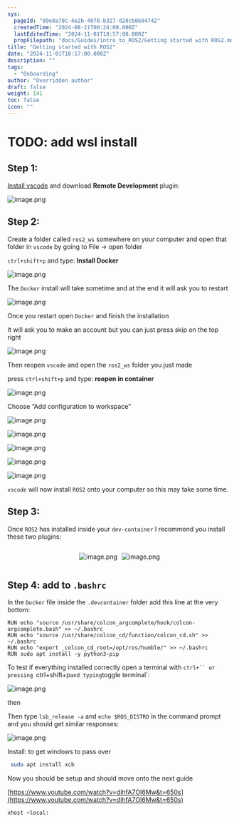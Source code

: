 ```yaml
---
sys:
  pageId: "89e0a78c-4e2b-4070-b327-d28cb0694742"
  createdTime: "2024-08-21T00:24:00.000Z"
  lastEditedTime: "2024-11-01T18:57:00.000Z"
  propFilepath: "docs/Guides/intro_to_ROS2/Getting started with ROS2.md"
title: "Getting started with ROS2"
date: "2024-11-01T18:57:00.000Z"
description: ""
tags:
  - "Onboarding"
author: "Overridden author"
draft: false
weight: 141
toc: false
icon: ""
---
```


# TODO: add wsl install

## Step 1:

[Install vscode](https://code.visualstudio.com/download) and download **Remote Development** plugin:

![image.png](https://prod-files-secure.s3.us-west-2.amazonaws.com/d518164a-d88e-44d1-a4ee-3adb3bd8bce0/efb52993-1881-4a40-b95e-6f020334f022/image.png?X-Amz-Algorithm=AWS4-HMAC-SHA256&X-Amz-Content-Sha256=UNSIGNED-PAYLOAD&X-Amz-Credential=ASIAZI2LB466XB7LISF4%2F20250505%2Fus-west-2%2Fs3%2Faws4_request&X-Amz-Date=20250505T132145Z&X-Amz-Expires=3600&X-Amz-Security-Token=IQoJb3JpZ2luX2VjEIX%2F%2F%2F%2F%2F%2F%2F%2F%2F%2FwEaCXVzLXdlc3QtMiJHMEUCIDiDioW8TyxYQKWerYvswMYHUFAd8IzkOxSDH2Rk12o5AiEA6qspo2K%2F63ATLZywIRJUnM%2F2dx5S3ABpHuohKhc9rBEq%2FwMILhAAGgw2Mzc0MjMxODM4MDUiDLI6wlKjOLj1gFCe4SrcA4AvAIiiOjGTzfPaLBAFqQ3JP3pToIbL3llMghZ7QX6e98n0uvb8mwc7FSk79s3Rvo4NxzSRawgNq4%2FMnwH1jm3UsIh1FwrFitJzOT6Ji3bqjR8%2BlhenaFKweDeezYP73iaTdUo9L9nYUJMb90bm73P%2FXtR8WQVgr%2FdU4orbT%2F1%2BLCEOtsw4H%2Bz8BI8p2%2BDYSJrnQ5s8yB6lLDZGxGhMCQgNW1fBJmpBAyG4BNtaiU%2Bg23znxy69EdQngYNabxoSOCsQtCNpMUuRqOYXztbptuaT85%2B3HnltOXEFfMH6i6wwBXY8xUgeK6DljVWIJKqve8vaAQ%2FePTptFsema2jzgFW%2FkOqEhMFEeEBrsm9rKWtOEvLpr3Zmq0%2Fp36F64duSlsIDWOaDy28bpqDK2ocV55uVq%2BhCqXLi%2FtrPwl0y9OFu8HgBi%2Fgnn7dRIx8wLKhrt1R%2FGV%2FRLNTYGVg2DqnQVho%2FjWfMhodU7AbxOyA8yU4NIvadhFPevaVI7C0QkkWKcMTY2LHf0zWjWdjTmA0D9vfF1DyyzQ5iVrpHwt85jdtJ%2FQzmYxk0aQxENbqnid%2BKOzCYnDQt8lqwhzOmInEuZc7f5JZxHTeTu%2BiQBOqomxsbCzLh3RLG5xocCYRzMK%2Fl4sAGOqUBcnrCGGel67Wf%2BkT8Kijzr8P8CJQa3bvhBvJVijUUK6pY1pW0CRtl0piGfEQHsCXCIvW0yzoTXwnmTxkGiHZc3mWYnNwzNxVv%2FBEb0efOnMGrjTRNYcIxquTp0lklU5sAFJ%2FrY9Zw%2BI8vmFXuQhcHgEAeu2H%2FO5Acb83k84%2Fd4VKjUlNysBI46uCv7ByfqMP%2FFHGo1rXiWAalUGrp0WOktkTxvSSP&X-Amz-Signature=6fdf9cd382764ca1b72e3850695cd949b7a643ffca05233fb2c86c36def15990&X-Amz-SignedHeaders=host&x-id=GetObject)

## Step 2:

Create a folder called `ros2_ws` somewhere on your computer and open that folder in `vscode` by going to File → open folder 

`ctrl+shift+p` and type: **Install Docker**

![image.png](https://prod-files-secure.s3.us-west-2.amazonaws.com/d518164a-d88e-44d1-a4ee-3adb3bd8bce0/2269dc0e-1cd5-47ff-bceb-c04ad9b2eab0/image.png?X-Amz-Algorithm=AWS4-HMAC-SHA256&X-Amz-Content-Sha256=UNSIGNED-PAYLOAD&X-Amz-Credential=ASIAZI2LB466XB7LISF4%2F20250505%2Fus-west-2%2Fs3%2Faws4_request&X-Amz-Date=20250505T132145Z&X-Amz-Expires=3600&X-Amz-Security-Token=IQoJb3JpZ2luX2VjEIX%2F%2F%2F%2F%2F%2F%2F%2F%2F%2FwEaCXVzLXdlc3QtMiJHMEUCIDiDioW8TyxYQKWerYvswMYHUFAd8IzkOxSDH2Rk12o5AiEA6qspo2K%2F63ATLZywIRJUnM%2F2dx5S3ABpHuohKhc9rBEq%2FwMILhAAGgw2Mzc0MjMxODM4MDUiDLI6wlKjOLj1gFCe4SrcA4AvAIiiOjGTzfPaLBAFqQ3JP3pToIbL3llMghZ7QX6e98n0uvb8mwc7FSk79s3Rvo4NxzSRawgNq4%2FMnwH1jm3UsIh1FwrFitJzOT6Ji3bqjR8%2BlhenaFKweDeezYP73iaTdUo9L9nYUJMb90bm73P%2FXtR8WQVgr%2FdU4orbT%2F1%2BLCEOtsw4H%2Bz8BI8p2%2BDYSJrnQ5s8yB6lLDZGxGhMCQgNW1fBJmpBAyG4BNtaiU%2Bg23znxy69EdQngYNabxoSOCsQtCNpMUuRqOYXztbptuaT85%2B3HnltOXEFfMH6i6wwBXY8xUgeK6DljVWIJKqve8vaAQ%2FePTptFsema2jzgFW%2FkOqEhMFEeEBrsm9rKWtOEvLpr3Zmq0%2Fp36F64duSlsIDWOaDy28bpqDK2ocV55uVq%2BhCqXLi%2FtrPwl0y9OFu8HgBi%2Fgnn7dRIx8wLKhrt1R%2FGV%2FRLNTYGVg2DqnQVho%2FjWfMhodU7AbxOyA8yU4NIvadhFPevaVI7C0QkkWKcMTY2LHf0zWjWdjTmA0D9vfF1DyyzQ5iVrpHwt85jdtJ%2FQzmYxk0aQxENbqnid%2BKOzCYnDQt8lqwhzOmInEuZc7f5JZxHTeTu%2BiQBOqomxsbCzLh3RLG5xocCYRzMK%2Fl4sAGOqUBcnrCGGel67Wf%2BkT8Kijzr8P8CJQa3bvhBvJVijUUK6pY1pW0CRtl0piGfEQHsCXCIvW0yzoTXwnmTxkGiHZc3mWYnNwzNxVv%2FBEb0efOnMGrjTRNYcIxquTp0lklU5sAFJ%2FrY9Zw%2BI8vmFXuQhcHgEAeu2H%2FO5Acb83k84%2Fd4VKjUlNysBI46uCv7ByfqMP%2FFHGo1rXiWAalUGrp0WOktkTxvSSP&X-Amz-Signature=ac4d7399d708314aaa876d3678fa51aea6b8ede67d4f955fb42b7865c81b946e&X-Amz-SignedHeaders=host&x-id=GetObject)

The `Docker` install will take sometime and at the end it will ask you to restart

![image.png](https://prod-files-secure.s3.us-west-2.amazonaws.com/d518164a-d88e-44d1-a4ee-3adb3bd8bce0/ed233f78-be33-4b1f-b89c-9c346c0e961e/image.png?X-Amz-Algorithm=AWS4-HMAC-SHA256&X-Amz-Content-Sha256=UNSIGNED-PAYLOAD&X-Amz-Credential=ASIAZI2LB466XB7LISF4%2F20250505%2Fus-west-2%2Fs3%2Faws4_request&X-Amz-Date=20250505T132145Z&X-Amz-Expires=3600&X-Amz-Security-Token=IQoJb3JpZ2luX2VjEIX%2F%2F%2F%2F%2F%2F%2F%2F%2F%2FwEaCXVzLXdlc3QtMiJHMEUCIDiDioW8TyxYQKWerYvswMYHUFAd8IzkOxSDH2Rk12o5AiEA6qspo2K%2F63ATLZywIRJUnM%2F2dx5S3ABpHuohKhc9rBEq%2FwMILhAAGgw2Mzc0MjMxODM4MDUiDLI6wlKjOLj1gFCe4SrcA4AvAIiiOjGTzfPaLBAFqQ3JP3pToIbL3llMghZ7QX6e98n0uvb8mwc7FSk79s3Rvo4NxzSRawgNq4%2FMnwH1jm3UsIh1FwrFitJzOT6Ji3bqjR8%2BlhenaFKweDeezYP73iaTdUo9L9nYUJMb90bm73P%2FXtR8WQVgr%2FdU4orbT%2F1%2BLCEOtsw4H%2Bz8BI8p2%2BDYSJrnQ5s8yB6lLDZGxGhMCQgNW1fBJmpBAyG4BNtaiU%2Bg23znxy69EdQngYNabxoSOCsQtCNpMUuRqOYXztbptuaT85%2B3HnltOXEFfMH6i6wwBXY8xUgeK6DljVWIJKqve8vaAQ%2FePTptFsema2jzgFW%2FkOqEhMFEeEBrsm9rKWtOEvLpr3Zmq0%2Fp36F64duSlsIDWOaDy28bpqDK2ocV55uVq%2BhCqXLi%2FtrPwl0y9OFu8HgBi%2Fgnn7dRIx8wLKhrt1R%2FGV%2FRLNTYGVg2DqnQVho%2FjWfMhodU7AbxOyA8yU4NIvadhFPevaVI7C0QkkWKcMTY2LHf0zWjWdjTmA0D9vfF1DyyzQ5iVrpHwt85jdtJ%2FQzmYxk0aQxENbqnid%2BKOzCYnDQt8lqwhzOmInEuZc7f5JZxHTeTu%2BiQBOqomxsbCzLh3RLG5xocCYRzMK%2Fl4sAGOqUBcnrCGGel67Wf%2BkT8Kijzr8P8CJQa3bvhBvJVijUUK6pY1pW0CRtl0piGfEQHsCXCIvW0yzoTXwnmTxkGiHZc3mWYnNwzNxVv%2FBEb0efOnMGrjTRNYcIxquTp0lklU5sAFJ%2FrY9Zw%2BI8vmFXuQhcHgEAeu2H%2FO5Acb83k84%2Fd4VKjUlNysBI46uCv7ByfqMP%2FFHGo1rXiWAalUGrp0WOktkTxvSSP&X-Amz-Signature=62657413f1e79508c6af385594ba2c55af2befe3abc78dfec3b75c52f7e79791&X-Amz-SignedHeaders=host&x-id=GetObject)

Once you restart open `Docker` and finish the installation

It will ask you to make an account but you can just press skip on the top right

![image.png](https://prod-files-secure.s3.us-west-2.amazonaws.com/d518164a-d88e-44d1-a4ee-3adb3bd8bce0/21010ad9-1659-4fd9-9f59-9932a09b2a3d/image.png?X-Amz-Algorithm=AWS4-HMAC-SHA256&X-Amz-Content-Sha256=UNSIGNED-PAYLOAD&X-Amz-Credential=ASIAZI2LB466XB7LISF4%2F20250505%2Fus-west-2%2Fs3%2Faws4_request&X-Amz-Date=20250505T132145Z&X-Amz-Expires=3600&X-Amz-Security-Token=IQoJb3JpZ2luX2VjEIX%2F%2F%2F%2F%2F%2F%2F%2F%2F%2FwEaCXVzLXdlc3QtMiJHMEUCIDiDioW8TyxYQKWerYvswMYHUFAd8IzkOxSDH2Rk12o5AiEA6qspo2K%2F63ATLZywIRJUnM%2F2dx5S3ABpHuohKhc9rBEq%2FwMILhAAGgw2Mzc0MjMxODM4MDUiDLI6wlKjOLj1gFCe4SrcA4AvAIiiOjGTzfPaLBAFqQ3JP3pToIbL3llMghZ7QX6e98n0uvb8mwc7FSk79s3Rvo4NxzSRawgNq4%2FMnwH1jm3UsIh1FwrFitJzOT6Ji3bqjR8%2BlhenaFKweDeezYP73iaTdUo9L9nYUJMb90bm73P%2FXtR8WQVgr%2FdU4orbT%2F1%2BLCEOtsw4H%2Bz8BI8p2%2BDYSJrnQ5s8yB6lLDZGxGhMCQgNW1fBJmpBAyG4BNtaiU%2Bg23znxy69EdQngYNabxoSOCsQtCNpMUuRqOYXztbptuaT85%2B3HnltOXEFfMH6i6wwBXY8xUgeK6DljVWIJKqve8vaAQ%2FePTptFsema2jzgFW%2FkOqEhMFEeEBrsm9rKWtOEvLpr3Zmq0%2Fp36F64duSlsIDWOaDy28bpqDK2ocV55uVq%2BhCqXLi%2FtrPwl0y9OFu8HgBi%2Fgnn7dRIx8wLKhrt1R%2FGV%2FRLNTYGVg2DqnQVho%2FjWfMhodU7AbxOyA8yU4NIvadhFPevaVI7C0QkkWKcMTY2LHf0zWjWdjTmA0D9vfF1DyyzQ5iVrpHwt85jdtJ%2FQzmYxk0aQxENbqnid%2BKOzCYnDQt8lqwhzOmInEuZc7f5JZxHTeTu%2BiQBOqomxsbCzLh3RLG5xocCYRzMK%2Fl4sAGOqUBcnrCGGel67Wf%2BkT8Kijzr8P8CJQa3bvhBvJVijUUK6pY1pW0CRtl0piGfEQHsCXCIvW0yzoTXwnmTxkGiHZc3mWYnNwzNxVv%2FBEb0efOnMGrjTRNYcIxquTp0lklU5sAFJ%2FrY9Zw%2BI8vmFXuQhcHgEAeu2H%2FO5Acb83k84%2Fd4VKjUlNysBI46uCv7ByfqMP%2FFHGo1rXiWAalUGrp0WOktkTxvSSP&X-Amz-Signature=e6f5c398cddc3045b3f15c46e5f256d80b664b7b4c2962561e4f18384d021acd&X-Amz-SignedHeaders=host&x-id=GetObject)

Then reopen `vscode` and open the `ros2_ws` folder you just made

press `ctrl+shift+p` and type: **reopen in container**

![image.png](https://prod-files-secure.s3.us-west-2.amazonaws.com/d518164a-d88e-44d1-a4ee-3adb3bd8bce0/4e93b8c2-41ad-488c-8095-c74205196118/image.png?X-Amz-Algorithm=AWS4-HMAC-SHA256&X-Amz-Content-Sha256=UNSIGNED-PAYLOAD&X-Amz-Credential=ASIAZI2LB466XB7LISF4%2F20250505%2Fus-west-2%2Fs3%2Faws4_request&X-Amz-Date=20250505T132145Z&X-Amz-Expires=3600&X-Amz-Security-Token=IQoJb3JpZ2luX2VjEIX%2F%2F%2F%2F%2F%2F%2F%2F%2F%2FwEaCXVzLXdlc3QtMiJHMEUCIDiDioW8TyxYQKWerYvswMYHUFAd8IzkOxSDH2Rk12o5AiEA6qspo2K%2F63ATLZywIRJUnM%2F2dx5S3ABpHuohKhc9rBEq%2FwMILhAAGgw2Mzc0MjMxODM4MDUiDLI6wlKjOLj1gFCe4SrcA4AvAIiiOjGTzfPaLBAFqQ3JP3pToIbL3llMghZ7QX6e98n0uvb8mwc7FSk79s3Rvo4NxzSRawgNq4%2FMnwH1jm3UsIh1FwrFitJzOT6Ji3bqjR8%2BlhenaFKweDeezYP73iaTdUo9L9nYUJMb90bm73P%2FXtR8WQVgr%2FdU4orbT%2F1%2BLCEOtsw4H%2Bz8BI8p2%2BDYSJrnQ5s8yB6lLDZGxGhMCQgNW1fBJmpBAyG4BNtaiU%2Bg23znxy69EdQngYNabxoSOCsQtCNpMUuRqOYXztbptuaT85%2B3HnltOXEFfMH6i6wwBXY8xUgeK6DljVWIJKqve8vaAQ%2FePTptFsema2jzgFW%2FkOqEhMFEeEBrsm9rKWtOEvLpr3Zmq0%2Fp36F64duSlsIDWOaDy28bpqDK2ocV55uVq%2BhCqXLi%2FtrPwl0y9OFu8HgBi%2Fgnn7dRIx8wLKhrt1R%2FGV%2FRLNTYGVg2DqnQVho%2FjWfMhodU7AbxOyA8yU4NIvadhFPevaVI7C0QkkWKcMTY2LHf0zWjWdjTmA0D9vfF1DyyzQ5iVrpHwt85jdtJ%2FQzmYxk0aQxENbqnid%2BKOzCYnDQt8lqwhzOmInEuZc7f5JZxHTeTu%2BiQBOqomxsbCzLh3RLG5xocCYRzMK%2Fl4sAGOqUBcnrCGGel67Wf%2BkT8Kijzr8P8CJQa3bvhBvJVijUUK6pY1pW0CRtl0piGfEQHsCXCIvW0yzoTXwnmTxkGiHZc3mWYnNwzNxVv%2FBEb0efOnMGrjTRNYcIxquTp0lklU5sAFJ%2FrY9Zw%2BI8vmFXuQhcHgEAeu2H%2FO5Acb83k84%2Fd4VKjUlNysBI46uCv7ByfqMP%2FFHGo1rXiWAalUGrp0WOktkTxvSSP&X-Amz-Signature=47f8946b1792aade605abbe41bb499765b5b30e0f6096998310463dc205a4fb9&X-Amz-SignedHeaders=host&x-id=GetObject)

Choose “Add configuration to workspace”

![image.png](https://prod-files-secure.s3.us-west-2.amazonaws.com/d518164a-d88e-44d1-a4ee-3adb3bd8bce0/9560b282-5060-4989-ba37-97e7b2c22476/image.png?X-Amz-Algorithm=AWS4-HMAC-SHA256&X-Amz-Content-Sha256=UNSIGNED-PAYLOAD&X-Amz-Credential=ASIAZI2LB466XB7LISF4%2F20250505%2Fus-west-2%2Fs3%2Faws4_request&X-Amz-Date=20250505T132145Z&X-Amz-Expires=3600&X-Amz-Security-Token=IQoJb3JpZ2luX2VjEIX%2F%2F%2F%2F%2F%2F%2F%2F%2F%2FwEaCXVzLXdlc3QtMiJHMEUCIDiDioW8TyxYQKWerYvswMYHUFAd8IzkOxSDH2Rk12o5AiEA6qspo2K%2F63ATLZywIRJUnM%2F2dx5S3ABpHuohKhc9rBEq%2FwMILhAAGgw2Mzc0MjMxODM4MDUiDLI6wlKjOLj1gFCe4SrcA4AvAIiiOjGTzfPaLBAFqQ3JP3pToIbL3llMghZ7QX6e98n0uvb8mwc7FSk79s3Rvo4NxzSRawgNq4%2FMnwH1jm3UsIh1FwrFitJzOT6Ji3bqjR8%2BlhenaFKweDeezYP73iaTdUo9L9nYUJMb90bm73P%2FXtR8WQVgr%2FdU4orbT%2F1%2BLCEOtsw4H%2Bz8BI8p2%2BDYSJrnQ5s8yB6lLDZGxGhMCQgNW1fBJmpBAyG4BNtaiU%2Bg23znxy69EdQngYNabxoSOCsQtCNpMUuRqOYXztbptuaT85%2B3HnltOXEFfMH6i6wwBXY8xUgeK6DljVWIJKqve8vaAQ%2FePTptFsema2jzgFW%2FkOqEhMFEeEBrsm9rKWtOEvLpr3Zmq0%2Fp36F64duSlsIDWOaDy28bpqDK2ocV55uVq%2BhCqXLi%2FtrPwl0y9OFu8HgBi%2Fgnn7dRIx8wLKhrt1R%2FGV%2FRLNTYGVg2DqnQVho%2FjWfMhodU7AbxOyA8yU4NIvadhFPevaVI7C0QkkWKcMTY2LHf0zWjWdjTmA0D9vfF1DyyzQ5iVrpHwt85jdtJ%2FQzmYxk0aQxENbqnid%2BKOzCYnDQt8lqwhzOmInEuZc7f5JZxHTeTu%2BiQBOqomxsbCzLh3RLG5xocCYRzMK%2Fl4sAGOqUBcnrCGGel67Wf%2BkT8Kijzr8P8CJQa3bvhBvJVijUUK6pY1pW0CRtl0piGfEQHsCXCIvW0yzoTXwnmTxkGiHZc3mWYnNwzNxVv%2FBEb0efOnMGrjTRNYcIxquTp0lklU5sAFJ%2FrY9Zw%2BI8vmFXuQhcHgEAeu2H%2FO5Acb83k84%2Fd4VKjUlNysBI46uCv7ByfqMP%2FFHGo1rXiWAalUGrp0WOktkTxvSSP&X-Amz-Signature=4012685b6f2bee63f4707140c91a8c773ac060e8233270ef8c9c498d5661508b&X-Amz-SignedHeaders=host&x-id=GetObject)

![image.png](https://prod-files-secure.s3.us-west-2.amazonaws.com/d518164a-d88e-44d1-a4ee-3adb3bd8bce0/2ee63f81-886b-48e8-a553-dc6e5eac99e4/image.png?X-Amz-Algorithm=AWS4-HMAC-SHA256&X-Amz-Content-Sha256=UNSIGNED-PAYLOAD&X-Amz-Credential=ASIAZI2LB466XB7LISF4%2F20250505%2Fus-west-2%2Fs3%2Faws4_request&X-Amz-Date=20250505T132145Z&X-Amz-Expires=3600&X-Amz-Security-Token=IQoJb3JpZ2luX2VjEIX%2F%2F%2F%2F%2F%2F%2F%2F%2F%2FwEaCXVzLXdlc3QtMiJHMEUCIDiDioW8TyxYQKWerYvswMYHUFAd8IzkOxSDH2Rk12o5AiEA6qspo2K%2F63ATLZywIRJUnM%2F2dx5S3ABpHuohKhc9rBEq%2FwMILhAAGgw2Mzc0MjMxODM4MDUiDLI6wlKjOLj1gFCe4SrcA4AvAIiiOjGTzfPaLBAFqQ3JP3pToIbL3llMghZ7QX6e98n0uvb8mwc7FSk79s3Rvo4NxzSRawgNq4%2FMnwH1jm3UsIh1FwrFitJzOT6Ji3bqjR8%2BlhenaFKweDeezYP73iaTdUo9L9nYUJMb90bm73P%2FXtR8WQVgr%2FdU4orbT%2F1%2BLCEOtsw4H%2Bz8BI8p2%2BDYSJrnQ5s8yB6lLDZGxGhMCQgNW1fBJmpBAyG4BNtaiU%2Bg23znxy69EdQngYNabxoSOCsQtCNpMUuRqOYXztbptuaT85%2B3HnltOXEFfMH6i6wwBXY8xUgeK6DljVWIJKqve8vaAQ%2FePTptFsema2jzgFW%2FkOqEhMFEeEBrsm9rKWtOEvLpr3Zmq0%2Fp36F64duSlsIDWOaDy28bpqDK2ocV55uVq%2BhCqXLi%2FtrPwl0y9OFu8HgBi%2Fgnn7dRIx8wLKhrt1R%2FGV%2FRLNTYGVg2DqnQVho%2FjWfMhodU7AbxOyA8yU4NIvadhFPevaVI7C0QkkWKcMTY2LHf0zWjWdjTmA0D9vfF1DyyzQ5iVrpHwt85jdtJ%2FQzmYxk0aQxENbqnid%2BKOzCYnDQt8lqwhzOmInEuZc7f5JZxHTeTu%2BiQBOqomxsbCzLh3RLG5xocCYRzMK%2Fl4sAGOqUBcnrCGGel67Wf%2BkT8Kijzr8P8CJQa3bvhBvJVijUUK6pY1pW0CRtl0piGfEQHsCXCIvW0yzoTXwnmTxkGiHZc3mWYnNwzNxVv%2FBEb0efOnMGrjTRNYcIxquTp0lklU5sAFJ%2FrY9Zw%2BI8vmFXuQhcHgEAeu2H%2FO5Acb83k84%2Fd4VKjUlNysBI46uCv7ByfqMP%2FFHGo1rXiWAalUGrp0WOktkTxvSSP&X-Amz-Signature=f70333f33a179c7ff803220831da5da283383d03ae1d15d4bd9397025a082a8f&X-Amz-SignedHeaders=host&x-id=GetObject)

![image.png](https://prod-files-secure.s3.us-west-2.amazonaws.com/d518164a-d88e-44d1-a4ee-3adb3bd8bce0/ae1580b2-b048-407e-aed9-b584224a7a04/image.png?X-Amz-Algorithm=AWS4-HMAC-SHA256&X-Amz-Content-Sha256=UNSIGNED-PAYLOAD&X-Amz-Credential=ASIAZI2LB466XB7LISF4%2F20250505%2Fus-west-2%2Fs3%2Faws4_request&X-Amz-Date=20250505T132145Z&X-Amz-Expires=3600&X-Amz-Security-Token=IQoJb3JpZ2luX2VjEIX%2F%2F%2F%2F%2F%2F%2F%2F%2F%2FwEaCXVzLXdlc3QtMiJHMEUCIDiDioW8TyxYQKWerYvswMYHUFAd8IzkOxSDH2Rk12o5AiEA6qspo2K%2F63ATLZywIRJUnM%2F2dx5S3ABpHuohKhc9rBEq%2FwMILhAAGgw2Mzc0MjMxODM4MDUiDLI6wlKjOLj1gFCe4SrcA4AvAIiiOjGTzfPaLBAFqQ3JP3pToIbL3llMghZ7QX6e98n0uvb8mwc7FSk79s3Rvo4NxzSRawgNq4%2FMnwH1jm3UsIh1FwrFitJzOT6Ji3bqjR8%2BlhenaFKweDeezYP73iaTdUo9L9nYUJMb90bm73P%2FXtR8WQVgr%2FdU4orbT%2F1%2BLCEOtsw4H%2Bz8BI8p2%2BDYSJrnQ5s8yB6lLDZGxGhMCQgNW1fBJmpBAyG4BNtaiU%2Bg23znxy69EdQngYNabxoSOCsQtCNpMUuRqOYXztbptuaT85%2B3HnltOXEFfMH6i6wwBXY8xUgeK6DljVWIJKqve8vaAQ%2FePTptFsema2jzgFW%2FkOqEhMFEeEBrsm9rKWtOEvLpr3Zmq0%2Fp36F64duSlsIDWOaDy28bpqDK2ocV55uVq%2BhCqXLi%2FtrPwl0y9OFu8HgBi%2Fgnn7dRIx8wLKhrt1R%2FGV%2FRLNTYGVg2DqnQVho%2FjWfMhodU7AbxOyA8yU4NIvadhFPevaVI7C0QkkWKcMTY2LHf0zWjWdjTmA0D9vfF1DyyzQ5iVrpHwt85jdtJ%2FQzmYxk0aQxENbqnid%2BKOzCYnDQt8lqwhzOmInEuZc7f5JZxHTeTu%2BiQBOqomxsbCzLh3RLG5xocCYRzMK%2Fl4sAGOqUBcnrCGGel67Wf%2BkT8Kijzr8P8CJQa3bvhBvJVijUUK6pY1pW0CRtl0piGfEQHsCXCIvW0yzoTXwnmTxkGiHZc3mWYnNwzNxVv%2FBEb0efOnMGrjTRNYcIxquTp0lklU5sAFJ%2FrY9Zw%2BI8vmFXuQhcHgEAeu2H%2FO5Acb83k84%2Fd4VKjUlNysBI46uCv7ByfqMP%2FFHGo1rXiWAalUGrp0WOktkTxvSSP&X-Amz-Signature=4bded92b70c7f57db860c3684ec610abc67a9cf31f0b4b6a98d911dfd57ee061&X-Amz-SignedHeaders=host&x-id=GetObject)

![image.png](https://prod-files-secure.s3.us-west-2.amazonaws.com/d518164a-d88e-44d1-a4ee-3adb3bd8bce0/53255b28-f75e-430f-b9e3-c0ac8577e42b/image.png?X-Amz-Algorithm=AWS4-HMAC-SHA256&X-Amz-Content-Sha256=UNSIGNED-PAYLOAD&X-Amz-Credential=ASIAZI2LB466XB7LISF4%2F20250505%2Fus-west-2%2Fs3%2Faws4_request&X-Amz-Date=20250505T132145Z&X-Amz-Expires=3600&X-Amz-Security-Token=IQoJb3JpZ2luX2VjEIX%2F%2F%2F%2F%2F%2F%2F%2F%2F%2FwEaCXVzLXdlc3QtMiJHMEUCIDiDioW8TyxYQKWerYvswMYHUFAd8IzkOxSDH2Rk12o5AiEA6qspo2K%2F63ATLZywIRJUnM%2F2dx5S3ABpHuohKhc9rBEq%2FwMILhAAGgw2Mzc0MjMxODM4MDUiDLI6wlKjOLj1gFCe4SrcA4AvAIiiOjGTzfPaLBAFqQ3JP3pToIbL3llMghZ7QX6e98n0uvb8mwc7FSk79s3Rvo4NxzSRawgNq4%2FMnwH1jm3UsIh1FwrFitJzOT6Ji3bqjR8%2BlhenaFKweDeezYP73iaTdUo9L9nYUJMb90bm73P%2FXtR8WQVgr%2FdU4orbT%2F1%2BLCEOtsw4H%2Bz8BI8p2%2BDYSJrnQ5s8yB6lLDZGxGhMCQgNW1fBJmpBAyG4BNtaiU%2Bg23znxy69EdQngYNabxoSOCsQtCNpMUuRqOYXztbptuaT85%2B3HnltOXEFfMH6i6wwBXY8xUgeK6DljVWIJKqve8vaAQ%2FePTptFsema2jzgFW%2FkOqEhMFEeEBrsm9rKWtOEvLpr3Zmq0%2Fp36F64duSlsIDWOaDy28bpqDK2ocV55uVq%2BhCqXLi%2FtrPwl0y9OFu8HgBi%2Fgnn7dRIx8wLKhrt1R%2FGV%2FRLNTYGVg2DqnQVho%2FjWfMhodU7AbxOyA8yU4NIvadhFPevaVI7C0QkkWKcMTY2LHf0zWjWdjTmA0D9vfF1DyyzQ5iVrpHwt85jdtJ%2FQzmYxk0aQxENbqnid%2BKOzCYnDQt8lqwhzOmInEuZc7f5JZxHTeTu%2BiQBOqomxsbCzLh3RLG5xocCYRzMK%2Fl4sAGOqUBcnrCGGel67Wf%2BkT8Kijzr8P8CJQa3bvhBvJVijUUK6pY1pW0CRtl0piGfEQHsCXCIvW0yzoTXwnmTxkGiHZc3mWYnNwzNxVv%2FBEb0efOnMGrjTRNYcIxquTp0lklU5sAFJ%2FrY9Zw%2BI8vmFXuQhcHgEAeu2H%2FO5Acb83k84%2Fd4VKjUlNysBI46uCv7ByfqMP%2FFHGo1rXiWAalUGrp0WOktkTxvSSP&X-Amz-Signature=697a5d5fa43eb6f5013521e1b74ca9d3597805ebe1cc55592cb39bc5ff0e6429&X-Amz-SignedHeaders=host&x-id=GetObject)

![image.png](https://prod-files-secure.s3.us-west-2.amazonaws.com/d518164a-d88e-44d1-a4ee-3adb3bd8bce0/7c562767-5af9-4ffb-97d1-327bcdf4ee00/image.png?X-Amz-Algorithm=AWS4-HMAC-SHA256&X-Amz-Content-Sha256=UNSIGNED-PAYLOAD&X-Amz-Credential=ASIAZI2LB466XB7LISF4%2F20250505%2Fus-west-2%2Fs3%2Faws4_request&X-Amz-Date=20250505T132145Z&X-Amz-Expires=3600&X-Amz-Security-Token=IQoJb3JpZ2luX2VjEIX%2F%2F%2F%2F%2F%2F%2F%2F%2F%2FwEaCXVzLXdlc3QtMiJHMEUCIDiDioW8TyxYQKWerYvswMYHUFAd8IzkOxSDH2Rk12o5AiEA6qspo2K%2F63ATLZywIRJUnM%2F2dx5S3ABpHuohKhc9rBEq%2FwMILhAAGgw2Mzc0MjMxODM4MDUiDLI6wlKjOLj1gFCe4SrcA4AvAIiiOjGTzfPaLBAFqQ3JP3pToIbL3llMghZ7QX6e98n0uvb8mwc7FSk79s3Rvo4NxzSRawgNq4%2FMnwH1jm3UsIh1FwrFitJzOT6Ji3bqjR8%2BlhenaFKweDeezYP73iaTdUo9L9nYUJMb90bm73P%2FXtR8WQVgr%2FdU4orbT%2F1%2BLCEOtsw4H%2Bz8BI8p2%2BDYSJrnQ5s8yB6lLDZGxGhMCQgNW1fBJmpBAyG4BNtaiU%2Bg23znxy69EdQngYNabxoSOCsQtCNpMUuRqOYXztbptuaT85%2B3HnltOXEFfMH6i6wwBXY8xUgeK6DljVWIJKqve8vaAQ%2FePTptFsema2jzgFW%2FkOqEhMFEeEBrsm9rKWtOEvLpr3Zmq0%2Fp36F64duSlsIDWOaDy28bpqDK2ocV55uVq%2BhCqXLi%2FtrPwl0y9OFu8HgBi%2Fgnn7dRIx8wLKhrt1R%2FGV%2FRLNTYGVg2DqnQVho%2FjWfMhodU7AbxOyA8yU4NIvadhFPevaVI7C0QkkWKcMTY2LHf0zWjWdjTmA0D9vfF1DyyzQ5iVrpHwt85jdtJ%2FQzmYxk0aQxENbqnid%2BKOzCYnDQt8lqwhzOmInEuZc7f5JZxHTeTu%2BiQBOqomxsbCzLh3RLG5xocCYRzMK%2Fl4sAGOqUBcnrCGGel67Wf%2BkT8Kijzr8P8CJQa3bvhBvJVijUUK6pY1pW0CRtl0piGfEQHsCXCIvW0yzoTXwnmTxkGiHZc3mWYnNwzNxVv%2FBEb0efOnMGrjTRNYcIxquTp0lklU5sAFJ%2FrY9Zw%2BI8vmFXuQhcHgEAeu2H%2FO5Acb83k84%2Fd4VKjUlNysBI46uCv7ByfqMP%2FFHGo1rXiWAalUGrp0WOktkTxvSSP&X-Amz-Signature=8d6b74c443606c50506f22ed5dec2c67005b3e7b50d8d64ea397833a55f67033&X-Amz-SignedHeaders=host&x-id=GetObject)

`vscode` will now install `ROS2` onto your computer so this may take some time.

## Step 3:

Once `ROS2` has installed inside your `dev-container` I recommend you install these two plugins:

<div style="display: flex;flex-direction: row; column-gap:10px; max-width: 630px;justify-content: center;">
<div>

![image.png](https://prod-files-secure.s3.us-west-2.amazonaws.com/d518164a-d88e-44d1-a4ee-3adb3bd8bce0/3fc3d550-5a54-4ba1-ba6b-faa01cdb7369/image.png?X-Amz-Algorithm=AWS4-HMAC-SHA256&X-Amz-Content-Sha256=UNSIGNED-PAYLOAD&X-Amz-Credential=ASIAZI2LB4662M6HXVQ6%2F20250505%2Fus-west-2%2Fs3%2Faws4_request&X-Amz-Date=20250505T132148Z&X-Amz-Expires=3600&X-Amz-Security-Token=IQoJb3JpZ2luX2VjEIX%2F%2F%2F%2F%2F%2F%2F%2F%2F%2FwEaCXVzLXdlc3QtMiJHMEUCIALKZBbeFa5EOovqA6d8FxihX%2Fi0%2FTw9uDMNIsLe%2FzHzAiEA4AFULghc%2FcSQPuLMnu1EOHxk2Gnj2PjkvJ9AQNa1aukq%2FwMILhAAGgw2Mzc0MjMxODM4MDUiDHbNwJVPR7yLE8ZzeCrcA7iAmtJQf8wPd3gxe8WJdf7ldvopk1UXGgokH2tWP88F5ygicnsqMBSU%2BFrRmskxpj1CfOVQIeNYN6cfDTWHNwYwH7zzltssTrImhU7W%2FHmwjKHP8ElbHJAQPHj%2FaZQEKUpakNV%2F6rELcqYco%2BLvxYqypW3sWtMqFIbCIJ8MjnLzSWZYtCsqicBF8a2XoXdHeu0EMCHvZdfSluH2G2lATIyL7kDH6EnMIWqbzGB6QG2D8gaMIM%2Bg%2BOB7BdiRuEownZU%2BBEHGhboIPydYAkf8hUCUP045JocHIKfG8JykQbW5y79Ta9LUkIlwCVB0Wun4daH%2FVnBzCAaIV%2FHuEwhf5I4QB8Mkgfx6hVAADTNa3p3Ii75%2BpZZcDNyqeXRD73vI6R%2F1h7adeXkqC6LH2mPBVBCLTDOTRva6xJqK7w9pCdtpOWSxWglBFhzoVVHgnVigRc44QICEyDvRBZ63wyNvMrfrPwLOm9KMoysd1mDfFEtkjW4CxcjTI8uH3FIyKXwzNt0bLV1yU7Jjg3Mv%2FbWr2Ui3w%2BWHLWmRkj6AoQrYhD29bdSy%2FRAciKZErBVy9Omo5dqCvmW%2BgCDfZLYdnYp8JiLMYkB4y%2B79Ve9uF3Mhg3wrNsauwtUTZIhDWcsJMPLj4sAGOqUBkIFaGyTAIr5XCvgaPW1AP9JtgKwni2BpfLlKjGFoLlAyf9Cp%2FpOSpHQgtIKa5B%2BYeC8TGXKcPsPBWQV7a8wRuQY0ilG%2BsASX6q46LzB2spe%2BTISSTL6b4WrsS09LA21lU2dX7aNOgvOeZkbICE99s%2FwEg%2FgFTh2Ka8dD6WKcdvagm9KgmRF2A3bRJW4860eimp2W3voSEj2%2BXJqekRlmc74uR5V2&X-Amz-Signature=4d2d79abcf2e47a9c522413e7f847b486e7e12b93aaa1a47dcb3245c5a0bba00&X-Amz-SignedHeaders=host&x-id=GetObject)

</div>
<div>

![image.png](https://prod-files-secure.s3.us-west-2.amazonaws.com/d518164a-d88e-44d1-a4ee-3adb3bd8bce0/d994cc66-13c2-4093-a5a3-f84cf4601a82/image.png?X-Amz-Algorithm=AWS4-HMAC-SHA256&X-Amz-Content-Sha256=UNSIGNED-PAYLOAD&X-Amz-Credential=ASIAZI2LB4664YOLFPUI%2F20250505%2Fus-west-2%2Fs3%2Faws4_request&X-Amz-Date=20250505T132148Z&X-Amz-Expires=3600&X-Amz-Security-Token=IQoJb3JpZ2luX2VjEIX%2F%2F%2F%2F%2F%2F%2F%2F%2F%2FwEaCXVzLXdlc3QtMiJIMEYCIQCEjnrCUClnfzu2qbuctH9aKCSeX3zPKIGKnfXWWZlgRQIhAJnvQ8uBkBazt9yCWELcf4c73ZPNejS30HVN3tmTZ262Kv8DCC4QABoMNjM3NDIzMTgzODA1IgxQkGYmqXKYxftwsN8q3APepM6WqIerYFp0NK1RPaJLUQQqUWh9XyQOT4EuWnTtPAeh9u3Gk8U0mtyHIJ5grz64%2BiCAHlpwCyj73d1VelDHdYnW1koBS4DEH7e0DAVXl7KLA9neJPP%2FNc%2FoHmnwVOpau4JjDBvrCMubEPICd%2BK3mu4wEQ7%2FOafNfdePffxqZQHTybg7Z%2FI3pRaywaz6mwz9myKXSwI63D9gWSEGqeCo4lO0CivtOkA8sDydhBo2g8xx4bPSYqj%2BfQhh%2BDBh5KNhzkgYdKFEC0oQr0SGwM02qCmblZsFrloWZRfFLZ7%2F6xUUR0elWQBCe44s6XFnkoX1MTw5QrjIHmcGlnI2RVU5sw%2F%2BkBqpQQ4kyaGuAca2ou2D0ZY8x2mPvvLUpe4OLWp7ENcukGGL28sLbG6iiVYGZIJFFUdtBzSwzRtFgDG7SvSvLGHIHbLovAX3lh8LJinlYPa9oWgl9S9NbaZRFMtoWBaufitPaESyzUJr2klzv9QlYDGuYaBJb8GAx0Smfiz%2FyJe3RZbKnozucV2OumrZ9aXwZXBkOMuSk7BeCzeSzOipHIbJfrEn0Jy%2B%2BV6yt%2BpzbHsesXr0paW%2F9Ba6oCLNSsoboN5Bg5zHQLjMZkMINT1GPVdaf2UlXlTzZjCa5eLABjqkAeuAEnhKRIu5tAevXPsJQtAJcbf5YzvWYYxPbiUlX9dgzGRsAVGfljbxx%2BRMqs0y2UODZd3%2F31buKyPDXeIrT21scRu5m6f19KLRmZ3bAQ3SZWHyBmAX5Nsuvh7oGdUjbLdjGyX6ix%2Ba5kFBljLxuc%2B6sKPV%2F86plv7Lk7ORuOlG3HLHnGeL7O1TU5A6shRG3RQhn%2BRXR64J61ydFsS7RVOLV6L7&X-Amz-Signature=0e11f5005179e10740f342020f2e7bf87254b6d7d355022dc708dbda60e4845d&X-Amz-SignedHeaders=host&x-id=GetObject)

</div>
</div>

## Step 4: add to `.bashrc`

In the `Docker` file inside the `.devcontainer` folder add this line at the very bottom: 

```docker
RUN echo "source /usr/share/colcon_argcomplete/hook/colcon-argcomplete.bash" >> ~/.bashrc
RUN echo "source /usr/share/colcon_cd/function/colcon_cd.sh" >> ~/.bashrc
RUN echo "export _colcon_cd_root=/opt/ros/humble/" >> ~/.bashrc
RUN sudo apt install -y python3-pip 
```

To test if everything installed correctly open a terminal with `ctrl+`` or pressing `ctrl+shift+p` and typing `toggle terminal`:

![image.png](https://prod-files-secure.s3.us-west-2.amazonaws.com/d518164a-d88e-44d1-a4ee-3adb3bd8bce0/6a4943d8-b04e-4c02-9a58-775f3384d1a5/image.png?X-Amz-Algorithm=AWS4-HMAC-SHA256&X-Amz-Content-Sha256=UNSIGNED-PAYLOAD&X-Amz-Credential=ASIAZI2LB466XB7LISF4%2F20250505%2Fus-west-2%2Fs3%2Faws4_request&X-Amz-Date=20250505T132145Z&X-Amz-Expires=3600&X-Amz-Security-Token=IQoJb3JpZ2luX2VjEIX%2F%2F%2F%2F%2F%2F%2F%2F%2F%2FwEaCXVzLXdlc3QtMiJHMEUCIDiDioW8TyxYQKWerYvswMYHUFAd8IzkOxSDH2Rk12o5AiEA6qspo2K%2F63ATLZywIRJUnM%2F2dx5S3ABpHuohKhc9rBEq%2FwMILhAAGgw2Mzc0MjMxODM4MDUiDLI6wlKjOLj1gFCe4SrcA4AvAIiiOjGTzfPaLBAFqQ3JP3pToIbL3llMghZ7QX6e98n0uvb8mwc7FSk79s3Rvo4NxzSRawgNq4%2FMnwH1jm3UsIh1FwrFitJzOT6Ji3bqjR8%2BlhenaFKweDeezYP73iaTdUo9L9nYUJMb90bm73P%2FXtR8WQVgr%2FdU4orbT%2F1%2BLCEOtsw4H%2Bz8BI8p2%2BDYSJrnQ5s8yB6lLDZGxGhMCQgNW1fBJmpBAyG4BNtaiU%2Bg23znxy69EdQngYNabxoSOCsQtCNpMUuRqOYXztbptuaT85%2B3HnltOXEFfMH6i6wwBXY8xUgeK6DljVWIJKqve8vaAQ%2FePTptFsema2jzgFW%2FkOqEhMFEeEBrsm9rKWtOEvLpr3Zmq0%2Fp36F64duSlsIDWOaDy28bpqDK2ocV55uVq%2BhCqXLi%2FtrPwl0y9OFu8HgBi%2Fgnn7dRIx8wLKhrt1R%2FGV%2FRLNTYGVg2DqnQVho%2FjWfMhodU7AbxOyA8yU4NIvadhFPevaVI7C0QkkWKcMTY2LHf0zWjWdjTmA0D9vfF1DyyzQ5iVrpHwt85jdtJ%2FQzmYxk0aQxENbqnid%2BKOzCYnDQt8lqwhzOmInEuZc7f5JZxHTeTu%2BiQBOqomxsbCzLh3RLG5xocCYRzMK%2Fl4sAGOqUBcnrCGGel67Wf%2BkT8Kijzr8P8CJQa3bvhBvJVijUUK6pY1pW0CRtl0piGfEQHsCXCIvW0yzoTXwnmTxkGiHZc3mWYnNwzNxVv%2FBEb0efOnMGrjTRNYcIxquTp0lklU5sAFJ%2FrY9Zw%2BI8vmFXuQhcHgEAeu2H%2FO5Acb83k84%2Fd4VKjUlNysBI46uCv7ByfqMP%2FFHGo1rXiWAalUGrp0WOktkTxvSSP&X-Amz-Signature=f8f3d71e59a1d16350059ed91f425045cbb34a79e13f7aff62abca3add699922&X-Amz-SignedHeaders=host&x-id=GetObject)

then 

Then type `lsb_release -a` and `echo $ROS_DISTRO` in the command prompt and you should get similar responses:

![image.png](https://prod-files-secure.s3.us-west-2.amazonaws.com/d518164a-d88e-44d1-a4ee-3adb3bd8bce0/3e635dec-a805-4e85-8b9e-d000e5b71a4e/image.png?X-Amz-Algorithm=AWS4-HMAC-SHA256&X-Amz-Content-Sha256=UNSIGNED-PAYLOAD&X-Amz-Credential=ASIAZI2LB466XB7LISF4%2F20250505%2Fus-west-2%2Fs3%2Faws4_request&X-Amz-Date=20250505T132146Z&X-Amz-Expires=3600&X-Amz-Security-Token=IQoJb3JpZ2luX2VjEIX%2F%2F%2F%2F%2F%2F%2F%2F%2F%2FwEaCXVzLXdlc3QtMiJHMEUCIDiDioW8TyxYQKWerYvswMYHUFAd8IzkOxSDH2Rk12o5AiEA6qspo2K%2F63ATLZywIRJUnM%2F2dx5S3ABpHuohKhc9rBEq%2FwMILhAAGgw2Mzc0MjMxODM4MDUiDLI6wlKjOLj1gFCe4SrcA4AvAIiiOjGTzfPaLBAFqQ3JP3pToIbL3llMghZ7QX6e98n0uvb8mwc7FSk79s3Rvo4NxzSRawgNq4%2FMnwH1jm3UsIh1FwrFitJzOT6Ji3bqjR8%2BlhenaFKweDeezYP73iaTdUo9L9nYUJMb90bm73P%2FXtR8WQVgr%2FdU4orbT%2F1%2BLCEOtsw4H%2Bz8BI8p2%2BDYSJrnQ5s8yB6lLDZGxGhMCQgNW1fBJmpBAyG4BNtaiU%2Bg23znxy69EdQngYNabxoSOCsQtCNpMUuRqOYXztbptuaT85%2B3HnltOXEFfMH6i6wwBXY8xUgeK6DljVWIJKqve8vaAQ%2FePTptFsema2jzgFW%2FkOqEhMFEeEBrsm9rKWtOEvLpr3Zmq0%2Fp36F64duSlsIDWOaDy28bpqDK2ocV55uVq%2BhCqXLi%2FtrPwl0y9OFu8HgBi%2Fgnn7dRIx8wLKhrt1R%2FGV%2FRLNTYGVg2DqnQVho%2FjWfMhodU7AbxOyA8yU4NIvadhFPevaVI7C0QkkWKcMTY2LHf0zWjWdjTmA0D9vfF1DyyzQ5iVrpHwt85jdtJ%2FQzmYxk0aQxENbqnid%2BKOzCYnDQt8lqwhzOmInEuZc7f5JZxHTeTu%2BiQBOqomxsbCzLh3RLG5xocCYRzMK%2Fl4sAGOqUBcnrCGGel67Wf%2BkT8Kijzr8P8CJQa3bvhBvJVijUUK6pY1pW0CRtl0piGfEQHsCXCIvW0yzoTXwnmTxkGiHZc3mWYnNwzNxVv%2FBEb0efOnMGrjTRNYcIxquTp0lklU5sAFJ%2FrY9Zw%2BI8vmFXuQhcHgEAeu2H%2FO5Acb83k84%2Fd4VKjUlNysBI46uCv7ByfqMP%2FFHGo1rXiWAalUGrp0WOktkTxvSSP&X-Amz-Signature=2090a9800fac7cab94f10c7bccca8a02a80226a3cc38817b6745be9055075494&X-Amz-SignedHeaders=host&x-id=GetObject)

Install:  to get windows to pass over

```bash
 sudo apt install xcb
```

Now you should be setup and should move onto the next guide 

[https://www.youtube.com/watch?v=dihfA7Ol6Mw&t=650s](https://www.youtube.com/watch?v=dihfA7Ol6Mw&t=650s)

```python
xhost +local:
```
